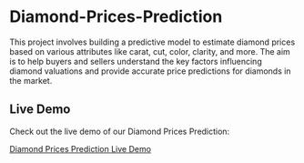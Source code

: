 # Diamond-Prices-Prediction
 This project involves building a predictive model to estimate diamond prices based on various attributes like carat, cut, color, clarity, and more. The aim is to help buyers and sellers understand the key factors influencing diamond valuations and provide accurate price predictions for diamonds in the market.

 ## Live Demo

Check out the live demo of our Diamond Prices Prediction:

[Diamond Prices Prediction Live Demo](https://diamond-prices-prediction-eaubsa4anqbudcqrrce7g2.streamlit.app/)
